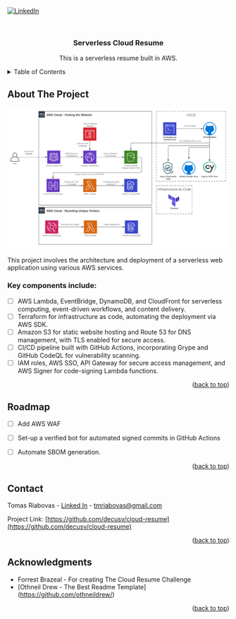 <!-- Improved compatibility of back to top link: See: https://github.com/othneildrew/Best-README-Template/pull/73 -->
<a id="readme-top"></a>
<!--
*** Thanks for checking out the Best-README-Template. If you have a suggestion
*** that would make this better, please fork the repo and create a pull request
*** or simply open an issue with the tag "enhancement".
*** Don't forget to give the project a star!
*** Thanks again! Now go create something AMAZING! :D
-->



<!-- PROJECT SHIELDS -->
<!--
*** I'm using markdown "reference style" links for readability.
*** Reference links are enclosed in brackets [ ] instead of parentheses ( ).
*** See the bottom of this document for the declaration of the reference variables
*** for contributors-url, forks-url, etc. This is an optional, concise syntax you may use.
*** https://www.markdownguide.org/basic-syntax/#reference-style-links
-->
[![LinkedIn][linkedin-shield]][linkedin-url]



<!-- PROJECT LOGO -->
<br />
<div align="center">
<h3 align="center">Serverless Cloud Resume</h3>

  <p align="center">
    This is a serverless resume built in AWS.
  </p>
</div>



<!-- TABLE OF CONTENTS -->
<details>
  <summary>Table of Contents</summary>
  <ol>
    <li>
      <a href="#about-the-project">About The Project</a>
    </li>
    <li><a href="#roadmap">Roadmap</a></li>
    <li><a href="#contact">Contact</a></li>
    <li><a href="#acknowledgments">Acknowledgments</a></li>
  </ol>
</details>



<!-- ABOUT THE PROJECT -->
## About The Project

[![Product Name Screen Shot][product-screenshot]](https://tmriabovas.tech)

This project involves the architecture and deployment of a serverless web application using various AWS services.

### Key components include:


- [ ] AWS Lambda, EventBridge, DynamoDB, and CloudFront for serverless computing, event-driven workflows, and content delivery.
- [ ] Terraform for infrastructure as code, automating the deployment via AWS SDK.
- [ ] Amazon S3 for static website hosting and Route 53 for DNS management, with TLS enabled for secure access.
- [ ] CI/CD pipeline built with GitHub Actions, incorporating Grype and GitHub CodeQL for vulnerability scanning.
- [ ] IAM roles, AWS SSO, API Gateway for secure access management, and AWS Signer for code-signing Lambda functions.

<p align="right">(<a href="#readme-top">back to top</a>)</p>



<!-- ROADMAP -->
## Roadmap

- [ ] Add AWS WAF
- [ ] Set-up a verified bot for automated signed commits in GitHub Actions
- [ ] Automate SBOM generation.


<p align="right">(<a href="#readme-top">back to top</a>)</p>



<!-- CONTACT -->
## Contact

Tomas Riabovas - [Linked In](https://www.linkedin.com/in/tomas-riabovas-584251182/) - tmriabovas@gmail.com

Project Link: [https://github.com/decusv/cloud-resume](https://github.com/decusv/cloud-resume)

<p align="right">(<a href="#readme-top">back to top</a>)</p>



<!-- ACKNOWLEDGMENTS -->
## Acknowledgments

* Forrest Brazeal - For creating The Cloud Resume Challenge
* [Othneil Drew - The Best Readme Template] (https://github.com/othneildrew/)

<p align="right">(<a href="#readme-top">back to top</a>)</p>


[license-shield]: https://img.shields.io/github/license/github_username/repo_name.svg?style=for-the-badge
[license-url]: https://github.com/github_username/repo_name/blob/master/LICENSE.txt
[linkedin-shield]: https://img.shields.io/badge/-LinkedIn-black.svg?style=for-the-badge&logo=linkedin&colorB=555
[linkedin-url]: https://www.linkedin.com/in/tomas-riabovas-584251182/
[product-screenshot]: Images/AWS_Diagram.png